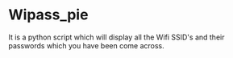 # Wipass_pie
It is a python script which will display all the Wifi SSID's and their passwords which you have been come across.
